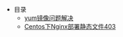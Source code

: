 - 目录
  - [yum镜像问题解决](md/问题排查/yum镜像问题解决)
  - [Centos下Nginx部署静态文件403](/md/问题排查/Centos下Nginx部署静态文件403)

